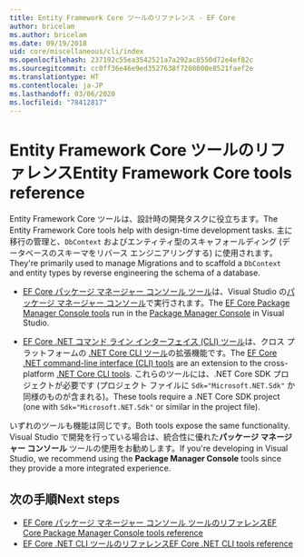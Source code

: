 ```yaml
---
title: Entity Framework Core ツールのリファレンス - EF Core
author: bricelam
ms.author: bricelam
ms.date: 09/19/2018
uid: core/miscellaneous/cli/index
ms.openlocfilehash: 237192c55ea3542521a7a292ac8550d72e4ef82c
ms.sourcegitcommit: cc0ff36e46e9ed3527638f7208000e8521faef2e
ms.translationtype: HT
ms.contentlocale: ja-JP
ms.lasthandoff: 03/06/2020
ms.locfileid: "78412817"
---
```

# <a name="entity-framework-core-tools-reference"></a><span data-ttu-id="4dbc2-102">Entity Framework Core ツールのリファレンス</span><span class="sxs-lookup"><span data-stu-id="4dbc2-102">Entity Framework Core tools reference</span></span>

<span data-ttu-id="4dbc2-103">Entity Framework Core ツールは、設計時の開発タスクに役立ちます。</span><span class="sxs-lookup"><span data-stu-id="4dbc2-103">The Entity Framework Core tools help with design-time development tasks.</span></span> <span data-ttu-id="4dbc2-104">主に移行の管理と、`DbContext` およびエンティティ型のスキャフォールディング (データベースのスキーマをリバース エンジニアリングする) に使用されます。</span><span class="sxs-lookup"><span data-stu-id="4dbc2-104">They're primarily used to manage Migrations and to scaffold a `DbContext` and entity types by reverse engineering the schema of a database.</span></span>

* <span data-ttu-id="4dbc2-105">[EF Core パッケージ マネージャー コンソール ツール](powershell.md)は、Visual Studio の[パッケージ マネージャー コンソール](https://docs.microsoft.com/nuget/tools/package-manager-console)で実行されます。</span><span class="sxs-lookup"><span data-stu-id="4dbc2-105">The [EF Core Package Manager Console tools](powershell.md) run in the [Package Manager Console](https://docs.microsoft.com/nuget/tools/package-manager-console) in Visual Studio.</span></span>

* <span data-ttu-id="4dbc2-106">[EF Core .NET コマンド ライン インターフェイス (CLI) ツール](dotnet.md)は、クロス プラットフォームの [.NET Core CLI ツール](https://docs.microsoft.com/dotnet/core/tools/)の拡張機能です。</span><span class="sxs-lookup"><span data-stu-id="4dbc2-106">The [EF Core .NET command-line interface (CLI) tools](dotnet.md) are an extension to the cross-platform [.NET Core CLI tools](https://docs.microsoft.com/dotnet/core/tools/).</span></span> <span data-ttu-id="4dbc2-107">これらのツールには、.NET Core SDK プロジェクトが必要です (プロジェクト ファイルに `Sdk="Microsoft.NET.Sdk"` か同様のものが含まれる)。</span><span class="sxs-lookup"><span data-stu-id="4dbc2-107">These tools require a .NET Core SDK project (one with `Sdk="Microsoft.NET.Sdk"` or similar in the project file).</span></span>

<span data-ttu-id="4dbc2-108">いずれのツールも機能は同じです。</span><span class="sxs-lookup"><span data-stu-id="4dbc2-108">Both tools expose the same functionality.</span></span> <span data-ttu-id="4dbc2-109">Visual Studio で開発を行っている場合は、統合性に優れた**パッケージ マネージャー コンソール** ツールの使用をお勧めします。</span><span class="sxs-lookup"><span data-stu-id="4dbc2-109">If you're developing in Visual Studio, we recommend using the **Package Manager Console** tools since they provide a more integrated experience.</span></span>

## <a name="next-steps"></a><span data-ttu-id="4dbc2-110">次の手順</span><span class="sxs-lookup"><span data-stu-id="4dbc2-110">Next steps</span></span>

* [<span data-ttu-id="4dbc2-111">EF Core パッケージ マネージャー コンソール ツールのリファレンス</span><span class="sxs-lookup"><span data-stu-id="4dbc2-111">EF Core Package Manager Console tools reference</span></span>](powershell.md)
* [<span data-ttu-id="4dbc2-112">EF Core .NET CLI ツールのリファレンス</span><span class="sxs-lookup"><span data-stu-id="4dbc2-112">EF Core .NET CLI tools reference</span></span>](dotnet.md)
